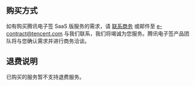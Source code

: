 ## 购买方式
如有购买腾讯电子签 SaaS 版服务的需求，请 [联系商务](https://cloud.tencent.com/act/event/connect-service) 或邮件至 e-contract@tencent.com 与我们联系，我们将竭诚为您服务。腾讯电子签产品团队将与您确认需求并进行商务洽谈。

## 退费说明
已购买的服务暂不支持退费服务。

